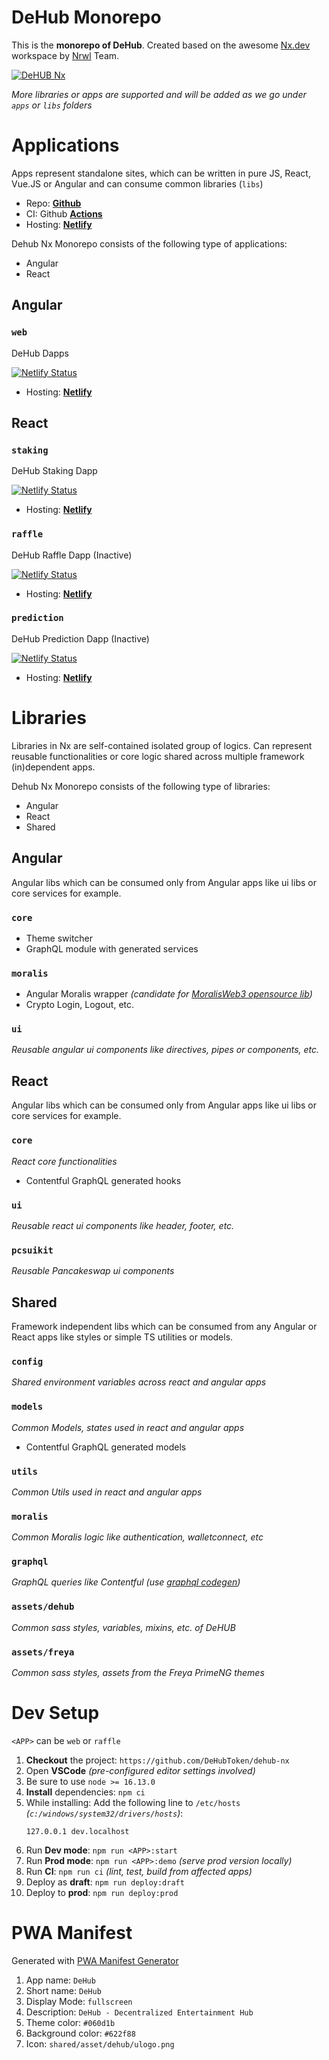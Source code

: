 # DeHub Monorepo

This is the **monorepo of DeHub**. Created based on the awesome [Nx.dev](https://nx.dev) workspace by [Nrwl](https://nrwl.io/) Team.

[![DeHUB Nx](https://github.com/DeHubToken/dehub-nx/actions/workflows/dehub-nx.yml/badge.svg)](https://github.com/DeHubToken/dehub-nx/actions/workflows/dehub-nx.yml)

_More libraries or apps are supported and will be added as we go under `apps` or `libs` folders_

# Applications

Apps represent standalone sites, which can be written in pure JS, React, Vue.JS or Angular and can consume common libraries (`libs`)

- Repo: **[Github](https://github.com/DeHubToken/dehub-nx)**
- CI: Github **[Actions](https://github.com/DeHubToken/dehub-nx/actions)**
- Hosting: **[Netlify](https://dapps.netlify.app/)**

Dehub Nx Monorepo consists of the following type of applications:

- Angular
- React

## Angular

### `web`

DeHub Dapps

[![Netlify Status](https://api.netlify.com/api/v1/badges/355647c5-6e43-4c94-92bc-eac397ab80a8/deploy-status)](https://app.netlify.com/sites/dapps-dehub/deploys)

- Hosting: **[Netlify](https://dapps-dehub.netlify.app/)**

## React

### `staking`

DeHub Staking Dapp

[![Netlify Status](https://api.netlify.com/api/v1/badges/09877a39-cdbf-4a0e-a63c-dcee6e4f3fb3/deploy-status)](https://app.netlify.com/sites/staking-dehub/deploys)

- Hosting: **[Netlify](https://staking-dehub.netlify.app)**

### `raffle`

DeHub Raffle Dapp (Inactive)

[![Netlify Status](https://api.netlify.com/api/v1/badges/d1b6b0af-8fcd-4efa-a0ec-818a84cd9283/deploy-status)](https://app.netlify.com/sites/inactive-raffle-dehub/deploys)

- Hosting: **[Netlify](https://inactive-raffle-dehub.netlify.app)**

### `prediction`

DeHub Prediction Dapp (Inactive)

[![Netlify Status](https://api.netlify.com/api/v1/badges/0343b7e0-60d7-4a95-b04f-6c1431544937/deploy-status)](https://app.netlify.com/sites/inactive-prediction-dehub/deploys)

- Hosting: **[Netlify](https://inactive-prediction-dehub.netlify.app)**

# Libraries

Libraries in Nx are self-contained isolated group of logics. Can represent reusable functionalities or core logic shared across multiple framework (in)dependent apps.

Dehub Nx Monorepo consists of the following type of libraries:

- Angular
- React
- Shared

## Angular

Angular libs which can be consumed only from Angular apps like ui libs or core services for example.

### `core`

- Theme switcher
- GraphQL module with generated services

### `moralis`

- Angular Moralis wrapper _(candidate for [MoralisWeb3 opensource lib](https://github.com/MoralisWeb3/angular-moralis))_
- Crypto Login, Logout, etc.

### `ui`

_Reusable angular ui components like directives, pipes or components, etc._

## React

Angular libs which can be consumed only from Angular apps like ui libs or core services for example.

### `core`

_React core functionalities_

- Contentful GraphQL generated hooks

### `ui`

_Reusable react ui components like header, footer, etc._

### `pcsuikit`

_Reusable Pancakeswap ui components_

## Shared

Framework independent libs which can be consumed from any Angular or React apps like styles or simple TS utilities or models.

### `config`

_Shared environment variables across react and angular apps_

### `models`

_Common Models, states used in react and angular apps_

- Contentful GraphQL generated models

### `utils`

_Common Utils used in react and angular apps_

### `moralis`

_Common Moralis logic like authentication, walletconnect, etc_

### `graphql`

_GraphQL queries like Contentful (use [graphql codegen](https://www.graphql-code-generator.com/))_

### `assets/dehub`

_Common sass styles, variables, mixins, etc. of DeHUB_

### `assets/freya`

_Common sass styles, assets from the Freya PrimeNG themes_

# Dev Setup

`<APP>` can be `web` or `raffle`

1. **Checkout** the project: `https://github.com/DeHubToken/dehub-nx`
1. Open **VSCode** _(pre-configured editor settings involved)_
1. Be sure to use `node >= 16.13.0`
1. **Install** dependencies: `npm ci`
1. While installing:
   Add the following line to `/etc/hosts` _(`c:/windows/system32/drivers/hosts`)_:
   ```
   127.0.0.1 dev.localhost
   ```
1. Run **Dev mode**: `npm run <APP>:start`
1. Run **Prod mode**: `npm run <APP>:demo` _(serve prod version locally)_
1. Run **CI**: `npm run ci` _(lint, test, build from affected apps)_
1. Deploy as **draft**: `npm run deploy:draft`
1. Deploy to **prod**: `npm run deploy:prod`

# PWA Manifest

Generated with [PWA Manifest Generator](https://www.simicart.com/manifest-generator.html/)

1. App name: `DeHub`
1. Short name: `DeHub`
1. Display Mode: `fullscreen`
1. Description: `DeHub - Decentralized Entertainment Hub`
1. Theme color: `#060d1b`
1. Background color: `#622f88`
1. Icon: `shared/asset/dehub/ulogo.png`
